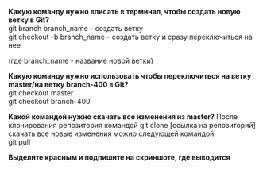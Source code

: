 **Какую команду нужно вписать в терминал, чтобы создать новую ветку в Git?**  
git branch branch_name - создать ветку   
git checkout -b branch_name - создать ветку и сразу переключиться на нее

(где branch_name - название новой ветки)


**Какую команду нужно использовать чтобы переключиться на ветку master/на ветку branch-400 в Git?**  
git checkout master  
git checkout branch-400


**Какой командой нужно скачать все изменения из master?**
После клонирования репозитория командой git clone [ссылка на репозиторий] скачать все новые изменения можно следующей командой:  
git pull

**Выделите красным и подпишите на скриншоте, где выводится <title>, а где <h1>**
![Скриншот](/img/screen.jpg)

**Заверстайте текст, используя синтаксис markdown**
  

# Как обеспечивается безопасность видеоконференций


Можно настроить конференции так, чтобы подключаться могли только авторизованные пользователи. Так же есть зал ожидания, участников можно подтверждать вручную, чтобы максимально защитить контент.


При этом администратор может:
-       исключать из встречи,
-       выключать микрофон.


# Сколько участников могут присоединиться ко встрече?


Одновременно во встрече могут участвовать 200 человек. Любой тип лицензий обеспечивает безопасность [видеовстреч](https://developers.sber.ru/portal/products/jazz-by-sber) для такого количества пользователей.

